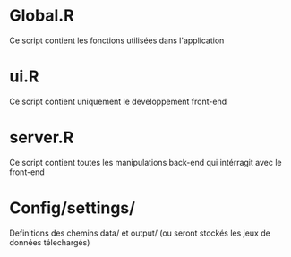 # Global.R
Ce script contient les fonctions utilisées dans l'application

# ui.R
Ce script contient uniquement le developpement front-end

# server.R
Ce script contient toutes les manipulations back-end qui intérragit avec le front-end

# Config/settings/
Definitions des chemins data/ et output/ (ou seront stockés les jeux de données télechargés)
